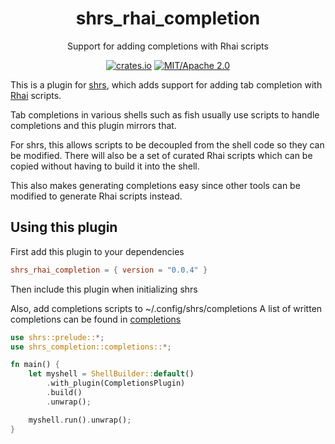 <div align="center">

# shrs_rhai_completion

Support for adding completions with Rhai scripts

[![crates.io](https://img.shields.io/crates/v/shrs_command_timer.svg)](https://crates.io/crates/shrs_completion)
[![MIT/Apache 2.0](https://img.shields.io/badge/license-MIT%2FApache-blue.svg)](#)

</div>

This is a plugin for [shrs](https://github.com/MrPicklePinosaur/shrs), which adds support for adding tab completion with [Rhai](https://github.com/rhaiscript/rhai) scripts.

Tab completions in various shells such as fish usually use scripts to handle completions and this plugin mirrors that.

For shrs, this allows scripts to be decoupled from the shell code so they can be modified. There will also be a set of curated Rhai scripts which can be copied without having to build it into the shell.

This also makes generating completions easy since other tools can be modified to generate Rhai scripts instead.

## Using this plugin

First add this plugin to your dependencies

```toml
shrs_rhai_completion = { version = "0.0.4" }
```

Then include this plugin when initializing shrs

Also, add completions scripts to ~/.config/shrs/completions
A list of written completions can be found in [completions](https://github.com/MrPicklePinosaur/shrs/tree/master/plugins/shrs_rhai_completion/completions)

```rust
use shrs::prelude::*;
use shrs_completion::completions::*;

fn main() {
    let myshell = ShellBuilder::default()
        .with_plugin(CompletionsPlugin)
        .build()
        .unwrap();

    myshell.run().unwrap();
}
```
